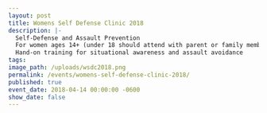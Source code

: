 ```yaml
---
layout: post
title: Womens Self Defense Clinic 2018
description: |-
  Self-Defense and Assault Prevention
  For women ages 14+ (under 18 should attend with parent or family member)
  Hand-on training for situational awareness and assault avoidance
tags:
image_path: /uploads/wsdc2018.png
permalink: /events/womens-self-defense-clinic-2018/
published: true
event_date: 2018-04-14 00:00:00 -0600
show_date: false
---
```


